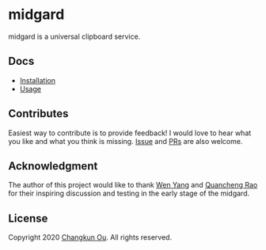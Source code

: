 # midgard

midgard is a universal clipboard service.

## Docs

- [Installation](./docs/install.md)
- [Usage](./docs/usage.md)

## Contributes

Easiest way to contribute is to provide feedback! I would love to hear
what you like and what you think is missing.
[Issue](https://github.com/changkun/midgard/issues/new) and
[PRs](https://github.com/changkun/midgard/pulls) are also welcome.

## Acknowledgment

The author of this project would like to thank
[Wen Yang](https://maiyang.me) and [Quancheng Rao](https://qcrao.com)
for their inspiring discussion and testing in the early stage of the midgard.

## License

Copyright 2020 [Changkun Ou](https://changkun.de). All rights reserved.